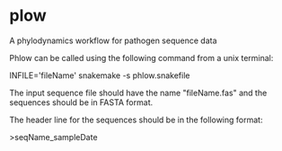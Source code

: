 # plow
A phylodynamics workflow for pathogen sequence data

Phlow can be called using the following command from a unix terminal:

INFILE='fileName' snakemake -s phlow.snakefile

The input sequence file should have the name "fileName.fas" and the sequences should be in FASTA format. 

The header line for the sequences should be in the following format:

\>seqName_sampleDate
